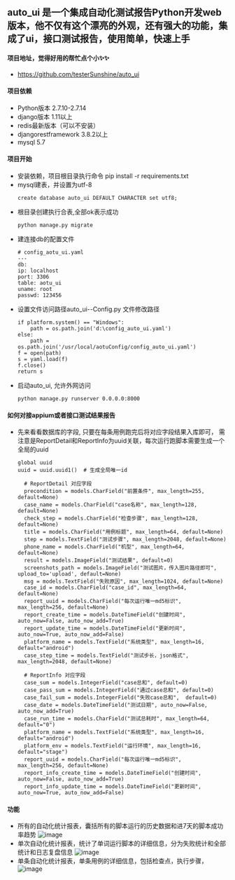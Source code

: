 ## auto_ui 是一个集成自动化测试报告Python开发web版本，他不仅有这个漂亮的外观，还有强大的功能，集成了ui，接口测试报告，使用简单，快速上手
#### 项目地址，觉得好用的帮忙点个小✨✨
- https://github.com/testerSunshine/auto_ui
#### 项目依赖
- Python版本 2.7.10-2.7.14
- django版本 1.11以上
- redis最新版本（可以不安装）
- djangorestframework 3.8.2以上
- mysql 5.7
#### 项目开始
- 安装依赖，项目根目录执行命令 pip install -r requirements.txt
- mysql建表，并设置为utf-8
    ```
    create database auto_ui DEFAULT CHARACTER set utf8;
    ```
- 根目录创建执行合表,全部ok表示成功
    ```
    python manage.py migrate
    ```
- 建连接db的配置文件
    ```
    # config_aotu_ui.yaml
    ---
    db:
    ip: localhost
    port: 3306
    table: aotu_ui
    uname: root
    passwd: 123456

    ```
- 设置文件访问路径auto_ui--Config.py 文件修改路径
    ```
    if platform.system() == "Windows":
        path = os.path.join('d:\config_auto_ui.yaml')
    else:
        path = os.path.join('/usr/local/aotuConfig/config_auto_ui.yaml')
    f = open(path)
    s = yaml.load(f)
    f.close()
    return s
    ```
- 启动auto_ui, 允许外网访问
    ```
    python manage.py runserver 0.0.0.0:8000
    ```

#### 如何对接appium或者接口测试结果报告
- 先来看看数据库的字段, 只要在每条用例跑完后将对应字段结果入库即可，
需注意是ReportDetail和ReportInfo为uuid关联，每次运行跑脚本需要生成一个全局的uuid
  ```
  global uuid
  uuid = uuid.uuid1()  # 生成全局唯一id
  ```
  ```
    # ReportDetail 对应字段
    precondition = models.CharField("前置条件", max_length=255, default=None)
    case_name = models.CharField("case名称", max_length=128, default=None)
    check_step = models.CharField("检查步骤", max_length=128, default=None)
    title = models.CharField("用例标题", max_length=64, default=None)
    step = models.TextField("测试步骤", max_length=2048, default=None)
    phone_name = models.CharField("机型", max_length=64, default=None)
    result = models.ImageField("测试结果", default=0)
    screenshots_path = models.ImageField("测试图片，传入图片路径即可", upload_to='upload', default=None)
    msg = models.TextField("失败原因", max_length=1024, default=None)
    case_id = models.CharField("case_id", max_length=64, default=None)
    report_uuid = models.CharField("每次运行唯一md5标识", max_length=256, default=None)
    report_create_time = models.DateTimeField("创建时间", auto_now=False, auto_now_add=True)
    report_update_time = models.DateTimeField("更新时间", auto_now=True, auto_now_add=False)
    platform_name = models.TextField("系统类型", max_length=16, default="android")
    case_step_time = models.TextField("测试步长，json格式", max_length=2048, default=None)
  ```
  ```
    # ReportInfo 对应字段
    case_sum = models.IntegerField("case总和", default=0)
    case_pass_sum = models.IntegerField("通过case总和", default=0)
    case_fail_sum = models.IntegerField("失败case总和",  default=0)
    case_date = models.DateTimeField("测试日期", auto_now=False, auto_now_add=True)
    case_run_time = models.CharField("测试总耗时", max_length=64, default="0")
    platform_name = models.TextField("系统类型", max_length=16, default="android")
    platform_env = models.TextField("运行环境", max_length=16, default="stage")
    report_uuid = models.CharField("每次运行唯一md5标识", max_length=256, default=None)
    report_info_create_time = models.DateTimeField("创建时间", auto_now=False, auto_now_add=True)
    report_info_update_time = models.DateTimeField("更新时间", auto_now=True, auto_now_add=False)
  ```
#### 功能
- 所有的自动化统计报表，囊括所有的脚本运行的历史数据和进7天的脚本成功率趋势
![image](https://github.com/testerSunshine/aotu_ui/blob/master/uml/所有的自动化统计报表.jpg)
- 单次自动化统计报表，统计了单词运行脚本的详细信息，分为失败统计和全部统计和日志复盘信息
![image](https://github.com/testerSunshine/aotu_ui/blob/master/uml/单次自动化统计报表.jpg)
- 单条自动化统计报表，单条用例的详细信息，包括检查点，执行步骤，
![image](https://github.com/testerSunshine/aotu_ui/blob/master/uml/单条自动化统计报表.jpg)
